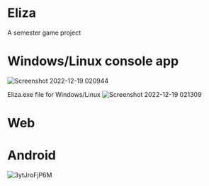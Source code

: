 # Eliza
A semester game project

# Windows/Linux console app
![Screenshot 2022-12-19 020944](https://user-images.githubusercontent.com/91571026/208324269-e62101c1-2b46-48c6-aed2-b172fd7c8b31.png)


Eliza.exe file for Windows/Linux
![Screenshot 2022-12-19 021309](https://user-images.githubusercontent.com/91571026/208324412-7f0c7f64-121a-4b2c-b59c-fda7571e845d.png)

# Web


# Android
![3ytJroFjP6M](https://user-images.githubusercontent.com/91571026/208324579-3b8d3002-6441-4d00-8a8c-f2a3ef880011.jpg)
